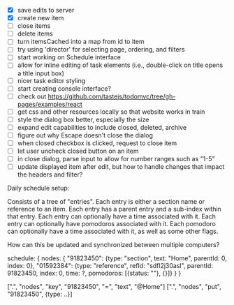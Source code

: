 - [x] save edits to server
- [x] create new item
- [ ] close items
- [ ] delete items
- [ ] turn itemsCached into a map from id to item
- [ ] try using 'director' for selecting page, ordering, and filters
- [ ] start working on Schedule interface
- [ ] allow for inline editing of task elements (i.e., double-click on title opens a title input box)
- [ ] nicer task editor styling
- [ ] start creating console interface?
- [ ] check out https://github.com/tastejs/todomvc/tree/gh-pages/examples/react
- [ ] get css and other resources locally so that website works in train
- [ ] style the dialog box better, especially the size
- [ ] expand edit capabilities to include closed, deleted, archive
- [ ] figure out why Escape doesn't close the dialog
- [ ] when closed checkbox is clicked, request to close item
- [ ] let user uncheck closed button on an item
- [ ] in close dialog, parse input to allow for number ranges such as "1-5"
- [ ] update displayed item after edit, but how to handle changes that impact the headers and filter?

Daily schedule setup:

Consists of a tree of "entries".
Each entry is either a section name or reference to an item.
Each entry has a parent entry and a sub-index within that entry.
Each entry can optionally have a time associated with it.
Each entry can optionally have pomodoros associated with it.
Each pomodoro can optionally have a time associated with it, as well as some other flags.

How can this be updated and synchronized between multiple computers?

schedule: {
  nodes: {
    "91823450": {type: "section", text: "Home", parentId: 0, index: 0},
    "01592384": {type: "reference", refId: "sdfl2j30asl", parentId: 91823450, index: 0, time: ?, pomodoros: [{status: ""}, {}]}
  }
}

[".", "nodes", "key", "91823450", "=", "text", "@Home"]
[".", "nodes", "put", "91823450", {type: ..}]

